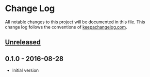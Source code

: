 # Change Log
All notable changes to this project will be documented in this file. This change log follows the conventions of [keepachangelog.com](http://keepachangelog.com/).

## [Unreleased]

## 0.1.0 - 2016-08-28
- Initial version

[Unreleased]: https://github.com/malesch/croque/compare/0.1.0...HEAD
